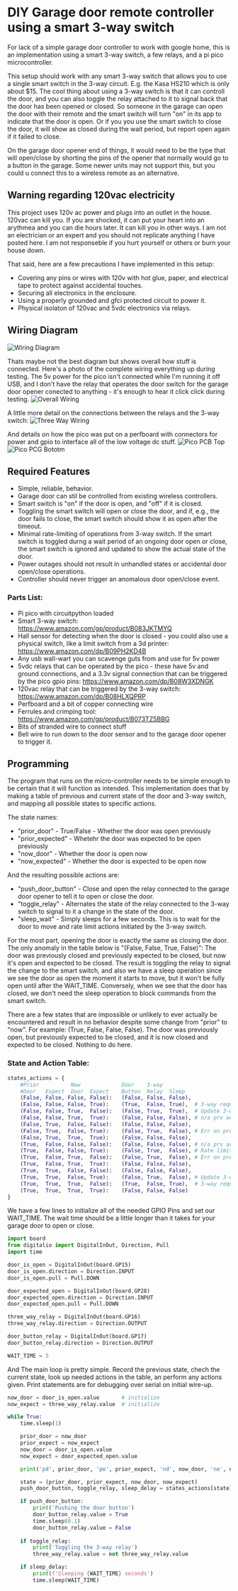 # DIY Garage door remote controller using a smart 3-way switch
For lack of a simple garage door controller to work with google home, this is an implementation using a smart 3-way switch, a few relays, and a pi pico microcontroller.

This setup should work with any smart 3-way switch that allows you to use a single smart switch in the 3-way circuit. E.g. the Kasa HS210 which is only about $15.  The cool thing about using a 3-way switch is that it can controll the door, and you can also toggle the relay attached to it to signal back that the door has been opened or closed.  So someone in the garage can open the door with their remote and the smart switch will turn "on" in its app to indicate that the door is open.  Or if you you use the smart switch to close the door, it will show as closed during the wait period, but report open again if it failed to close. 

On the garage door opener end of things, it would need to be the type that will open/close by shorting the pins of the opener that normally would go to a button in the garage.  Some newer units may not support this, but you could u connect this to a wireless remote as an alternative.

## Warning regarding 120vac electricity
This project uses 120v ac power and plugs into an outlet in the house.  120vac can kill you.  If you are shocked, it can put your heart into an arythmea and you can die hours later.  It can kill you in other ways.  I am not an electrician or an expert and you should not replicate anything I have posted here.  I am not responseble if you hurt yourself or others or burn your house down.  

That said, here are a few precautions I have implemented in this setup:
* Covering any pins or wires with 120v with hot glue, paper, and electrical tape to protect against accidental touches. 
* Securing all electronics in the enclosure.
* Using a properly grounded and gfci protected circuit to power it.
* Physical isolaton of 120vac and 5vdc electronics via relays.

## Wiring Diagram
![Wiring Diagram](/images/wiring_diagram.jpg "Whiteboard")

Thats maybe not the best diagram but shows overall how stuff is connected.  Here's a photo of the complete wiring everything up during testing.  The 5v power for the pico isn't connected while I'm running it off USB, and I don't have the relay that operates the door switch for the garage door opener conected to anything - it's enough to hear it click click during testing. 
![Overall Wiring](/images/wiring_overview.jpg "Wiring Overview")

A little more detail on the connections between the relays and the 3-way switch:
![Three Way Wiring](/images/three_way_wiring.jpg "Three Way Wiring Closeup")

And details on how the pico was put on a perfboard with connectors for power and gpio to interface all of the low voltage dc stuff.
![Pico PCB Top](/images/pico_pcb_top.jpg "Pico PCB Top")
![Pico PCG Bototm](/images/pico_pcb_bottom.jpg "Pico PCB Bottom")

## Required Features
* Simple, reliable, behavior.
* Garage door can stil be controlled from existing wireless controllers.
* Smart switch is "on" if the door is open, and "off" if it is closed.
* Toggling the smart switch will open or close the door, and if, e.g., the door fails to close, the smart switch should show it as open after the timeout.
* Minimal rate-limiting of operations from 3-way switch.  If the smart switch is toggled durng a wait period of an ongoing door open or close, the smart switch is ignored and updated to show the actual state of the door.
* Power outages should not result in unhandled states or accidental door open/close operations. 
* Controller should never trigger an anomalous door open/close event.

### Parts List:
* Pi pico with circuitpython loaded
* Smart 3-way switch: https://www.amazon.com/gp/product/B083JKTMYQ
* Hall sensor for detecting when the door is closed - you could also use a physical switch, like a limit switch from a 3d printer: https://www.amazon.com/dp/B09PH2KD4B
* Any usb wall-wart you can scavenge guts from and use for 5v power
* 5vdc relays that can be operated by the pico - these have 5v and ground connections, and a 3.3v signal connection that can be triggered by the pico gpio pins: https://www.amazon.com/dp/B08W3XDNGK
* 120vac relay that can be triggered by the 3-way switch: https://www.amazon.com/dp/B08HLXQPRP
* Perfboard and a bit of copper connecting wire
* Ferrules and crimping tool: https://www.amazon.com/gp/product/B073TZ5BBG
* Bits of stranded wire to connect stuff
* Bell wire to run down to the door sensor and to the garage door opener to trigger it.

## Programming
The program that runs on the micro-controller needs to be simple enough to be certain that it will function as intended. This implementation does that by making a table of previous and current state of the door and 3-way switch, and mapping all possible states to specific actions.

The state names:
* "prior_door" - True/False - Whether the door was open previously
* "prior_expected" - Whetehr the door was expected to be open previously
* "now_door" - Whether the door is open now
* "now_expected" - Whether the door is expected to be open now

And the resulting possible actions are:
* "push_door_button" - Close and open the relay connected to the garage door opener to tell it to open or close the door.
* "toggle_relay" - Alternates the state of the relay connected to the 3-way switch to signal to it a change in the state of the door.
* "sleep_wait" - Simply sleeps for a few seconds. This is to wait for the door to move and rate limit actions initiated by the 3-way switch.

For the most part, opening the door is exactly the same as closing the door.  The only anomaly in the table below is "(False, False, True,  False)":  The door was previously closed and previously expected to be closed, but now it's open and expected to be closed. The result is toggling the relay to signal the change to the smart switch, and also we have a sleep operation since we see the door as open the moment it starts to move, but it won't be fully open until after the WAIT_TIME.  Conversely, when we see that the door has closed, we don't need the sleep operation to block commands from the smart switch.

There are a few states that are impossible or unlikely to ever actually be encountered and result in no behavior despite some change from "prior" to "now". For example: (True,  False, False, False). The door was previously open, but previously expected to be closed, and it is now closed and expected to be closed.  Nothing to do here.

### State and Action Table:
```python
states_actions = {
    #Prior          Now             Door    3-way
    #Door   Expect  Door  Expect    Button  Relay  Sleep
    (False, False, False, False):   (False, False, False),
    (False, False, False, True):    (True,  False, True),  # 3-way requested door action
    (False, False, True,  False):   (False, True,  True),  # Update 3-way to reflect door opened
    (False, False, True,  True):    (False, False, False), # n/a prv action
    (False, True,  False, False):   (False, False, False),
    (False, True,  False, True):    (False, True,  False), # Err on prev response to 3-way
    (False, True,  True,  True):    (False, False, False),
    (True,  False, False, False):   (False, False, False), # n/a prv action
    (True,  False, False, True):    (False, True,  False), # Rate limit 3-way actions
    (True,  False, True,  False):   (False, True,  False), # Err on prev response to 3-way
    (True,  False, True,  True):    (False, False, False),
    (True,  True,  False, False):   (False, False, False),
    (True,  True,  False, True):    (False, True,  False), # Update 3-way to reflect door closed
    (True,  True,  True,  False):   (True,  False, True),  # 3-way requested door action
    (True,  True,  True,  True):    (False, False, False)
}
```

We have a few lines to initialize all of the needed GPIO Pins and set our WAIT_TIME. The wait time should be a little longer than it takes for your garage door to open or close.

```python
import board
from digitalio import DigitalInOut, Direction, Pull
import time

door_is_open = DigitalInOut(board.GP15)
door_is_open.direction = Direction.INPUT
door_is_open.pull = Pull.DOWN

door_expected_open = DigitalInOut(board.GP28)
door_expected_open.direction = Direction.INPUT
door_expected_open.pull = Pull.DOWN

three_way_relay = DigitalInOut(board.GP16)
three_way_relay.direction = Direction.OUTPUT

door_button_relay = DigitalInOut(board.GP17)
door_button_relay.direction = Direction.OUTPUT

WAIT_TIME = 5
```

And The main loop is pretty simple.  Record the previous state, chech the current state, look up needed actions in the table, an perform any actions given.  Print statements are for debugging over serial on initial wire-up.
```python
now_door = door_is_open.value       # initialize
now_expect = three_way_relay.value  # initialize

while True:
    time.sleep(1)

    prior_door = now_door
    prior_expect = now_expect
    now_door = door_is_open.value
    now_expect = door_expected_open.value

    print('pd', prior_door, 'pe', prior_expect, 'nd', now_door, 'ne', now_expect)

    state = (prior_door, prior_expect, now_door, now_expect)
    push_door_button, toggle_relay, sleep_delay = states_actions[state]

    if push_door_button:
        print('Pushing the door button')
        door_button_relay.value = True
        time.sleep(0.1)
        door_button_relay.value = False
    
    if toggle_relay:
        print('Toggling the 3-way relay')
        three_way_relay.value = not three_way_relay.value

    if sleep_delay:
        print(f'Sleeping {WAIT_TIME} seconds')
        time.sleep(WAIT_TIME)
```
